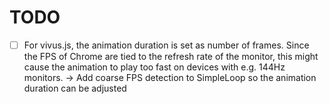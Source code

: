 # TODO
- [ ] For vivus.js, the animation duration is set as number of frames. Since the FPS of Chrome are tied to the refresh rate of the monitor, this might cause the animation to play too fast on devices with e.g. 144Hz monitors. -> Add coarse FPS detection to SimpleLoop so the animation duration can be adjusted